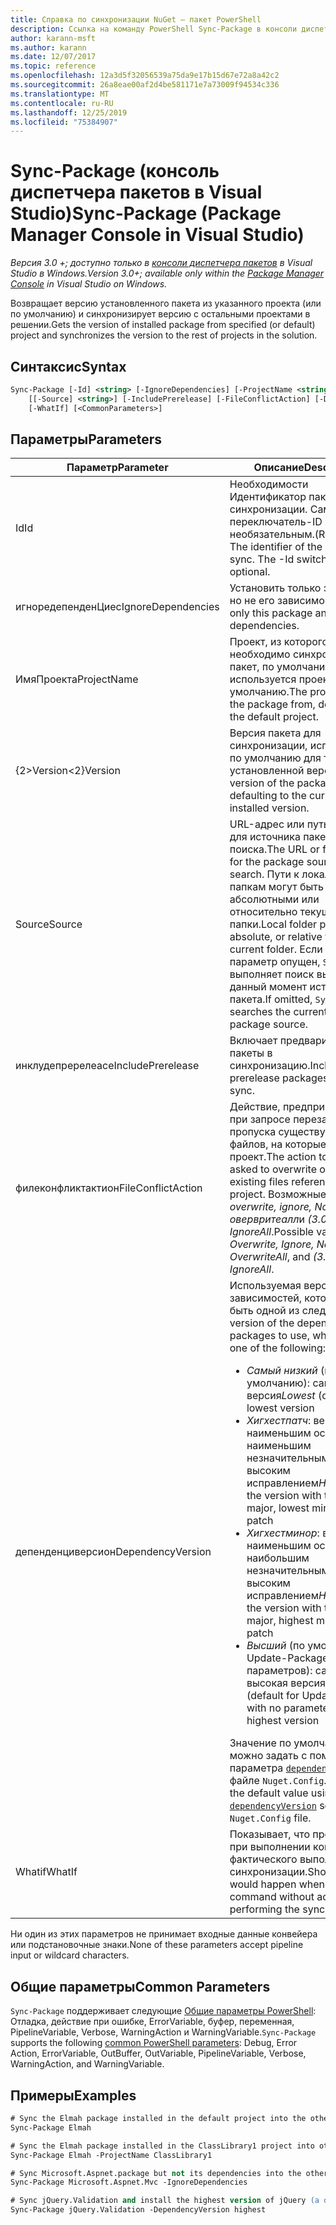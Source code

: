 ```yaml
---
title: Справка по синхронизации NuGet — пакет PowerShell
description: Ссылка на команду PowerShell Sync-Package в консоли диспетчера пакетов NuGet в Visual Studio.
author: karann-msft
ms.author: karann
ms.date: 12/07/2017
ms.topic: reference
ms.openlocfilehash: 12a3d5f32056539a75da9e17b15d67e72a8a42c2
ms.sourcegitcommit: 26a8eae00af2d4be581171e7a73009f94534c336
ms.translationtype: MT
ms.contentlocale: ru-RU
ms.lasthandoff: 12/25/2019
ms.locfileid: "75384907"
---
```

# <a name="sync-package-package-manager-console-in-visual-studio"></a><span data-ttu-id="3d2f2-103">Sync-Package (консоль диспетчера пакетов в Visual Studio)</span><span class="sxs-lookup"><span data-stu-id="3d2f2-103">Sync-Package (Package Manager Console in Visual Studio)</span></span>

<span data-ttu-id="3d2f2-104">*Версия 3.0 +; доступно только в [консоли диспетчера пакетов](../../consume-packages/install-use-packages-powershell.md) в Visual Studio в Windows.*</span><span class="sxs-lookup"><span data-stu-id="3d2f2-104">*Version 3.0+; available only within the [Package Manager Console](../../consume-packages/install-use-packages-powershell.md) in Visual Studio on Windows.*</span></span>

<span data-ttu-id="3d2f2-105">Возвращает версию установленного пакета из указанного проекта (или по умолчанию) и синхронизирует версию с остальными проектами в решении.</span><span class="sxs-lookup"><span data-stu-id="3d2f2-105">Gets the version of installed package from specified (or default) project and synchronizes the version to the rest of projects in the solution.</span></span>

## <a name="syntax"></a><span data-ttu-id="3d2f2-106">Синтаксис</span><span class="sxs-lookup"><span data-stu-id="3d2f2-106">Syntax</span></span>

```ps
Sync-Package [-Id] <string> [-IgnoreDependencies] [-ProjectName <string>] [[-Version] <string>]
    [[-Source] <string>] [-IncludePrerelease] [-FileConflictAction] [-DependencyVersion]
    [-WhatIf] [<CommonParameters>]
```

## <a name="parameters"></a><span data-ttu-id="3d2f2-107">Параметры</span><span class="sxs-lookup"><span data-stu-id="3d2f2-107">Parameters</span></span>

| <span data-ttu-id="3d2f2-108">Параметр</span><span class="sxs-lookup"><span data-stu-id="3d2f2-108">Parameter</span></span> | <span data-ttu-id="3d2f2-109">Описание</span><span class="sxs-lookup"><span data-stu-id="3d2f2-109">Description</span></span> |
| --- | --- |
| <span data-ttu-id="3d2f2-110">Id</span><span class="sxs-lookup"><span data-stu-id="3d2f2-110">Id</span></span> | <span data-ttu-id="3d2f2-111">Необходимости Идентификатор пакета для синхронизации. Сам переключатель-ID является необязательным.</span><span class="sxs-lookup"><span data-stu-id="3d2f2-111">(Required) The identifier of the package to sync. The -Id switch itself is optional.</span></span> |
| <span data-ttu-id="3d2f2-112">игноредепенденЦиес</span><span class="sxs-lookup"><span data-stu-id="3d2f2-112">IgnoreDependencies</span></span> | <span data-ttu-id="3d2f2-113">Установить только этот пакет, но не его зависимости.</span><span class="sxs-lookup"><span data-stu-id="3d2f2-113">Install only this package and not its dependencies.</span></span> |
| <span data-ttu-id="3d2f2-114">ИмяПроекта</span><span class="sxs-lookup"><span data-stu-id="3d2f2-114">ProjectName</span></span> | <span data-ttu-id="3d2f2-115">Проект, из которого необходимо синхронизировать пакет, по умолчанию используется проект по умолчанию.</span><span class="sxs-lookup"><span data-stu-id="3d2f2-115">The project to sync the package from, defaulting to the default  project.</span></span> |
| <span data-ttu-id="3d2f2-116">{2&gt;Version&lt;2}</span><span class="sxs-lookup"><span data-stu-id="3d2f2-116">Version</span></span> | <span data-ttu-id="3d2f2-117">Версия пакета для синхронизации, используемая по умолчанию для текущей установленной версии.</span><span class="sxs-lookup"><span data-stu-id="3d2f2-117">The version of the package to sync, defaulting to the currently installed version.</span></span> |
| <span data-ttu-id="3d2f2-118">Source</span><span class="sxs-lookup"><span data-stu-id="3d2f2-118">Source</span></span> | <span data-ttu-id="3d2f2-119">URL-адрес или путь к папке для источника пакета для поиска.</span><span class="sxs-lookup"><span data-stu-id="3d2f2-119">The URL or folder path for the package source to search.</span></span> <span data-ttu-id="3d2f2-120">Пути к локальным папкам могут быть абсолютными или относительно текущей папки.</span><span class="sxs-lookup"><span data-stu-id="3d2f2-120">Local folder paths can be absolute, or relative to the current folder.</span></span> <span data-ttu-id="3d2f2-121">Если этот параметр опущен, `Sync-Package` выполняет поиск выбранного в данный момент источника пакета.</span><span class="sxs-lookup"><span data-stu-id="3d2f2-121">If omitted, `Sync-Package` searches the currently selected package source.</span></span> |
| <span data-ttu-id="3d2f2-122">инклудепререлеасе</span><span class="sxs-lookup"><span data-stu-id="3d2f2-122">IncludePrerelease</span></span> | <span data-ttu-id="3d2f2-123">Включает предварительные пакеты в синхронизацию.</span><span class="sxs-lookup"><span data-stu-id="3d2f2-123">Includes prerelease packages in the sync.</span></span> |
| <span data-ttu-id="3d2f2-124">филеконфликтактион</span><span class="sxs-lookup"><span data-stu-id="3d2f2-124">FileConflictAction</span></span> | <span data-ttu-id="3d2f2-125">Действие, предпринимаемое при запросе перезаписи или пропуска существующих файлов, на которые ссылается проект.</span><span class="sxs-lookup"><span data-stu-id="3d2f2-125">The action to take when asked to overwrite or ignore existing files referenced by the project.</span></span> <span data-ttu-id="3d2f2-126">Возможные значения: *overwrite, ignore, None, овервритеалл*и *(3.0 +)* *IgnoreAll*.</span><span class="sxs-lookup"><span data-stu-id="3d2f2-126">Possible values are *Overwrite, Ignore, None, OverwriteAll*, and *(3.0+)* *IgnoreAll*.</span></span> |
| <span data-ttu-id="3d2f2-127">депенденциверсион</span><span class="sxs-lookup"><span data-stu-id="3d2f2-127">DependencyVersion</span></span> | <span data-ttu-id="3d2f2-128">Используемая версия пакетов зависимостей, которая может быть одной из следующих:</span><span class="sxs-lookup"><span data-stu-id="3d2f2-128">The version of the dependency packages to use, which can be one of the following:</span></span><br/><ul><li><span data-ttu-id="3d2f2-129">*Самый низкий* (по умолчанию): самая низкая версия</span><span class="sxs-lookup"><span data-stu-id="3d2f2-129">*Lowest* (default): the lowest version</span></span></li><li><span data-ttu-id="3d2f2-130">*Хигхестпатч*: версия с наименьшим основным, наименьшим незначительным, самым высоким исправлением</span><span class="sxs-lookup"><span data-stu-id="3d2f2-130">*HighestPatch*: the version with the lowest major, lowest minor, highest patch</span></span></li><li><span data-ttu-id="3d2f2-131">*Хигхестминор*: версия с наименьшим основным, наибольшим незначительным, самым высоким исправлением</span><span class="sxs-lookup"><span data-stu-id="3d2f2-131">*HighestMinor*: the version with the lowest major, highest minor, highest patch</span></span></li><li><span data-ttu-id="3d2f2-132">*Высший* (по умолчанию для Update-Package без параметров): самая высокая версия</span><span class="sxs-lookup"><span data-stu-id="3d2f2-132">*Highest* (default for Update-Package with no parameters): the highest version</span></span></li></ul><span data-ttu-id="3d2f2-133">Значение по умолчанию можно задать с помощью параметра [`dependencyVersion`](../nuget-config-file.md#config-section) в файле `Nuget.Config`.</span><span class="sxs-lookup"><span data-stu-id="3d2f2-133">You can set the default value using the [`dependencyVersion`](../nuget-config-file.md#config-section) setting in the `Nuget.Config` file.</span></span> |
| <span data-ttu-id="3d2f2-134">Whatif</span><span class="sxs-lookup"><span data-stu-id="3d2f2-134">WhatIf</span></span> | <span data-ttu-id="3d2f2-135">Показывает, что произойдет при выполнении команды без фактического выполнения синхронизации.</span><span class="sxs-lookup"><span data-stu-id="3d2f2-135">Shows what would happen when running the command without actually performing the sync.</span></span> |

<span data-ttu-id="3d2f2-136">Ни один из этих параметров не принимает входные данные конвейера или подстановочные знаки.</span><span class="sxs-lookup"><span data-stu-id="3d2f2-136">None of these parameters accept pipeline input or wildcard characters.</span></span>

## <a name="common-parameters"></a><span data-ttu-id="3d2f2-137">Общие параметры</span><span class="sxs-lookup"><span data-stu-id="3d2f2-137">Common Parameters</span></span>

<span data-ttu-id="3d2f2-138">`Sync-Package` поддерживает следующие [Общие параметры PowerShell](https://go.microsoft.com/fwlink/?LinkID=113216): Отладка, действие при ошибке, ErrorVariable, буфер, переменная, PipelineVariable, Verbose, WarningAction и WarningVariable.</span><span class="sxs-lookup"><span data-stu-id="3d2f2-138">`Sync-Package` supports the following [common PowerShell parameters](https://go.microsoft.com/fwlink/?LinkID=113216): Debug, Error Action, ErrorVariable, OutBuffer, OutVariable, PipelineVariable, Verbose, WarningAction, and WarningVariable.</span></span>

## <a name="examples"></a><span data-ttu-id="3d2f2-139">Примеры</span><span class="sxs-lookup"><span data-stu-id="3d2f2-139">Examples</span></span>

```ps
# Sync the Elmah package installed in the default project into the other projects in the solution
Sync-Package Elmah

# Sync the Elmah package installed in the ClassLibrary1 project into other projects in the solution
Sync-Package Elmah -ProjectName ClassLibrary1

# Sync Microsoft.Aspnet.package but not its dependencies into the other projects in the solution
Sync-Package Microsoft.Aspnet.Mvc -IgnoreDependencies

# Sync jQuery.Validation and install the highest version of jQuery (a dependency) from the package source    
Sync-Package jQuery.Validation -DependencyVersion highest
```
